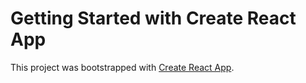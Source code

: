 # Getting Started with Create React App

This project was bootstrapped with [Create React App](https://github.com/facebook/create-react-app).























